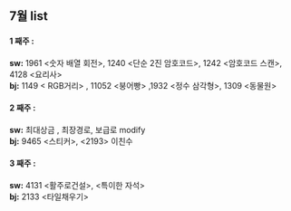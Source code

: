 ## 7월 list

#### **1 째주** :  
**sw:** 1961 <숫자 배열 회전>, 	1240 <단순 2진 암호코드>, 1242 <암호코드 스캔>, 4128 <요리사>   
**bj:** 1149 < RGB거리> , 11052 <붕어빵> ,1932 <정수 삼각형>, 1309 <동물원>
 
#### **2 째주** :  
**sw:** 최대상금 , 최장경로, 보급로 modify   
**bj:** 9465 <스티커>, <2193> 이친수

#### **3 째주** :  
**sw:** 4131 <활주로건설>,  <특이한 자석>   
**bj:** 2133 <타일채우기>